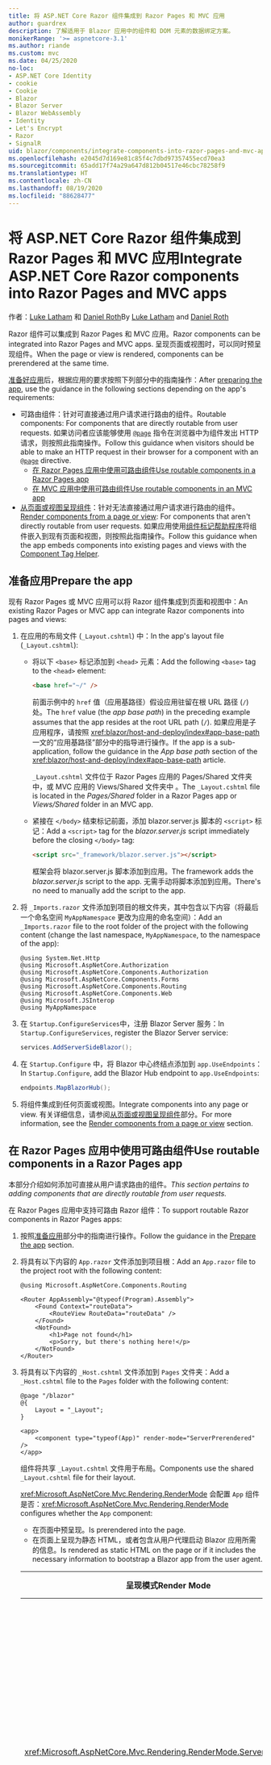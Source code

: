 ```yaml
---
title: 将 ASP.NET Core Razor 组件集成到 Razor Pages 和 MVC 应用
author: guardrex
description: 了解适用于 Blazor 应用中的组件和 DOM 元素的数据绑定方案。
monikerRange: '>= aspnetcore-3.1'
ms.author: riande
ms.custom: mvc
ms.date: 04/25/2020
no-loc:
- ASP.NET Core Identity
- cookie
- Cookie
- Blazor
- Blazor Server
- Blazor WebAssembly
- Identity
- Let's Encrypt
- Razor
- SignalR
uid: blazor/components/integrate-components-into-razor-pages-and-mvc-apps
ms.openlocfilehash: e2045d7d169e81c85f4c7dbd97357455ecd70ea3
ms.sourcegitcommit: 65add17f74a29a647d812b04517e46cbc78258f9
ms.translationtype: HT
ms.contentlocale: zh-CN
ms.lasthandoff: 08/19/2020
ms.locfileid: "88628477"
---
```

# <a name="integrate-aspnet-core-no-locrazor-components-into-no-locrazor-pages-and-mvc-apps"></a><span data-ttu-id="6c27f-103">将 ASP.NET Core Razor 组件集成到 Razor Pages 和 MVC 应用</span><span class="sxs-lookup"><span data-stu-id="6c27f-103">Integrate ASP.NET Core Razor components into Razor Pages and MVC apps</span></span>

<span data-ttu-id="6c27f-104">作者：[Luke Latham](https://github.com/guardrex) 和 [Daniel Roth](https://github.com/danroth27)</span><span class="sxs-lookup"><span data-stu-id="6c27f-104">By [Luke Latham](https://github.com/guardrex) and [Daniel Roth](https://github.com/danroth27)</span></span>

<span data-ttu-id="6c27f-105">Razor 组件可以集成到 Razor Pages 和 MVC 应用。</span><span class="sxs-lookup"><span data-stu-id="6c27f-105">Razor components can be integrated into Razor Pages and MVC apps.</span></span> <span data-ttu-id="6c27f-106">呈现页面或视图时，可以同时预呈现组件。</span><span class="sxs-lookup"><span data-stu-id="6c27f-106">When the page or view is rendered, components can be prerendered at the same time.</span></span>

<span data-ttu-id="6c27f-107">[准备好应用](#prepare-the-app)后，根据应用的要求按照下列部分中的指南操作：</span><span class="sxs-lookup"><span data-stu-id="6c27f-107">After [preparing the app](#prepare-the-app), use the guidance in the following sections depending on the app's requirements:</span></span>

* <span data-ttu-id="6c27f-108">可路由组件：针对可直接通过用户请求进行路由的组件。</span><span class="sxs-lookup"><span data-stu-id="6c27f-108">Routable components: For components that are directly routable from user requests.</span></span> <span data-ttu-id="6c27f-109">如果访问者应该能够使用 [`@page`](xref:mvc/views/razor#page) 指令在浏览器中为组件发出 HTTP 请求，则按照此指南操作。</span><span class="sxs-lookup"><span data-stu-id="6c27f-109">Follow this guidance when visitors should be able to make an HTTP request in their browser for a component with an [`@page`](xref:mvc/views/razor#page) directive.</span></span>
  * [<span data-ttu-id="6c27f-110">在 Razor Pages 应用中使用可路由组件</span><span class="sxs-lookup"><span data-stu-id="6c27f-110">Use routable components in a Razor Pages app</span></span>](#use-routable-components-in-a-razor-pages-app)
  * [<span data-ttu-id="6c27f-111">在 MVC 应用中使用可路由组件</span><span class="sxs-lookup"><span data-stu-id="6c27f-111">Use routable components in an MVC app</span></span>](#use-routable-components-in-an-mvc-app)
* <span data-ttu-id="6c27f-112">[从页面或视图呈现组件](#render-components-from-a-page-or-view)：针对无法直接通过用户请求进行路由的组件。</span><span class="sxs-lookup"><span data-stu-id="6c27f-112">[Render components from a page or view](#render-components-from-a-page-or-view): For components that aren't directly routable from user requests.</span></span> <span data-ttu-id="6c27f-113">如果应用使用[组件标记帮助程序](xref:mvc/views/tag-helpers/builtin-th/component-tag-helper)将组件嵌入到现有页面和视图，则按照此指南操作。</span><span class="sxs-lookup"><span data-stu-id="6c27f-113">Follow this guidance when the app embeds components into existing pages and views with the [Component Tag Helper](xref:mvc/views/tag-helpers/builtin-th/component-tag-helper).</span></span>

## <a name="prepare-the-app"></a><span data-ttu-id="6c27f-114">准备应用</span><span class="sxs-lookup"><span data-stu-id="6c27f-114">Prepare the app</span></span>

<span data-ttu-id="6c27f-115">现有 Razor Pages 或 MVC 应用可以将 Razor 组件集成到页面和视图中：</span><span class="sxs-lookup"><span data-stu-id="6c27f-115">An existing Razor Pages or MVC app can integrate Razor components into pages and views:</span></span>

1. <span data-ttu-id="6c27f-116">在应用的布局文件 (`_Layout.cshtml`) 中：</span><span class="sxs-lookup"><span data-stu-id="6c27f-116">In the app's layout file (`_Layout.cshtml`):</span></span>

   * <span data-ttu-id="6c27f-117">将以下 `<base>` 标记添加到 `<head>` 元素：</span><span class="sxs-lookup"><span data-stu-id="6c27f-117">Add the following `<base>` tag to the `<head>` element:</span></span>

     ```html
     <base href="~/" />
     ```

     <span data-ttu-id="6c27f-118">前面示例中的 `href` 值（应用基路径）假设应用驻留在根 URL 路径 (`/`) 处。</span><span class="sxs-lookup"><span data-stu-id="6c27f-118">The `href` value (the *app base path*) in the preceding example assumes that the app resides at the root URL path (`/`).</span></span> <span data-ttu-id="6c27f-119">如果应用是子应用程序，请按照 <xref:blazor/host-and-deploy/index#app-base-path> 一文的“应用基路径”部分中的指导进行操作。</span><span class="sxs-lookup"><span data-stu-id="6c27f-119">If the app is a sub-application, follow the guidance in the *App base path* section of the <xref:blazor/host-and-deploy/index#app-base-path> article.</span></span>

     <span data-ttu-id="6c27f-120">`_Layout.cshtml` 文件位于 Razor Pages 应用的 Pages/Shared 文件夹中，或 MVC 应用的 Views/Shared 文件夹中 。</span><span class="sxs-lookup"><span data-stu-id="6c27f-120">The `_Layout.cshtml` file is located in the *Pages/Shared* folder in a Razor Pages app or *Views/Shared* folder in an MVC app.</span></span>

   * <span data-ttu-id="6c27f-121">紧接在 `</body>` 结束标记前面，添加 blazor.server.js 脚本的 `<script>` 标记：</span><span class="sxs-lookup"><span data-stu-id="6c27f-121">Add a `<script>` tag for the *blazor.server.js* script immediately before the closing `</body>` tag:</span></span>

     ```html
     <script src="_framework/blazor.server.js"></script>
     ```

     <span data-ttu-id="6c27f-122">框架会将 blazor.server.js 脚本添加到应用。</span><span class="sxs-lookup"><span data-stu-id="6c27f-122">The framework adds the *blazor.server.js* script to the app.</span></span> <span data-ttu-id="6c27f-123">无需手动将脚本添加到应用。</span><span class="sxs-lookup"><span data-stu-id="6c27f-123">There's no need to manually add the script to the app.</span></span>

1. <span data-ttu-id="6c27f-124">将 `_Imports.razor` 文件添加到项目的根文件夹，其中包含以下内容（将最后一个命名空间 `MyAppNamespace` 更改为应用的命名空间）：</span><span class="sxs-lookup"><span data-stu-id="6c27f-124">Add an `_Imports.razor` file to the root folder of the project with the following content (change the last namespace, `MyAppNamespace`, to the namespace of the app):</span></span>

   ```razor
   @using System.Net.Http
   @using Microsoft.AspNetCore.Authorization
   @using Microsoft.AspNetCore.Components.Authorization
   @using Microsoft.AspNetCore.Components.Forms
   @using Microsoft.AspNetCore.Components.Routing
   @using Microsoft.AspNetCore.Components.Web
   @using Microsoft.JSInterop
   @using MyAppNamespace
   ```

1. <span data-ttu-id="6c27f-125">在 `Startup.ConfigureServices`中，注册 Blazor Server 服务：</span><span class="sxs-lookup"><span data-stu-id="6c27f-125">In `Startup.ConfigureServices`, register the Blazor Server service:</span></span>

   ```csharp
   services.AddServerSideBlazor();
   ```

1. <span data-ttu-id="6c27f-126">在 `Startup.Configure` 中，将 Blazor 中心终结点添加到 `app.UseEndpoints`：</span><span class="sxs-lookup"><span data-stu-id="6c27f-126">In `Startup.Configure`, add the Blazor Hub endpoint to `app.UseEndpoints`:</span></span>

   ```csharp
   endpoints.MapBlazorHub();
   ```

1. <span data-ttu-id="6c27f-127">将组件集成到任何页面或视图。</span><span class="sxs-lookup"><span data-stu-id="6c27f-127">Integrate components into any page or view.</span></span> <span data-ttu-id="6c27f-128">有关详细信息，请参阅[从页面或视图呈现组件](#render-components-from-a-page-or-view)部分。</span><span class="sxs-lookup"><span data-stu-id="6c27f-128">For more information, see the [Render components from a page or view](#render-components-from-a-page-or-view) section.</span></span>

## <a name="use-routable-components-in-a-no-locrazor-pages-app"></a><span data-ttu-id="6c27f-129">在 Razor Pages 应用中使用可路由组件</span><span class="sxs-lookup"><span data-stu-id="6c27f-129">Use routable components in a Razor Pages app</span></span>

<span data-ttu-id="6c27f-130">本部分介绍如何添加可直接从用户请求路由的组件。</span><span class="sxs-lookup"><span data-stu-id="6c27f-130">*This section pertains to adding components that are directly routable from user requests.*</span></span>

<span data-ttu-id="6c27f-131">在 Razor Pages 应用中支持可路由 Razor 组件：</span><span class="sxs-lookup"><span data-stu-id="6c27f-131">To support routable Razor components in Razor Pages apps:</span></span>

1. <span data-ttu-id="6c27f-132">按照[准备应用](#prepare-the-app)部分中的指南进行操作。</span><span class="sxs-lookup"><span data-stu-id="6c27f-132">Follow the guidance in the [Prepare the app](#prepare-the-app) section.</span></span>

1. <span data-ttu-id="6c27f-133">将具有以下内容的 `App.razor` 文件添加到项目根：</span><span class="sxs-lookup"><span data-stu-id="6c27f-133">Add an `App.razor` file to the project root with the following content:</span></span>

   ```razor
   @using Microsoft.AspNetCore.Components.Routing

   <Router AppAssembly="@typeof(Program).Assembly">
       <Found Context="routeData">
           <RouteView RouteData="routeData" />
       </Found>
       <NotFound>
           <h1>Page not found</h1>
           <p>Sorry, but there's nothing here!</p>
       </NotFound>
   </Router>
   ```

1. <span data-ttu-id="6c27f-134">将具有以下内容的 `_Host.cshtml` 文件添加到 `Pages` 文件夹：</span><span class="sxs-lookup"><span data-stu-id="6c27f-134">Add a `_Host.cshtml` file to the `Pages` folder with the following content:</span></span>

   ```cshtml
   @page "/blazor"
   @{
       Layout = "_Layout";
   }

   <app>
       <component type="typeof(App)" render-mode="ServerPrerendered" />
   </app>
   ```

   <span data-ttu-id="6c27f-135">组件将共享 `_Layout.cshtml` 文件用于布局。</span><span class="sxs-lookup"><span data-stu-id="6c27f-135">Components use the shared `_Layout.cshtml` file for their layout.</span></span>

   <span data-ttu-id="6c27f-136"><xref:Microsoft.AspNetCore.Mvc.Rendering.RenderMode> 会配置 `App` 组件是否：</span><span class="sxs-lookup"><span data-stu-id="6c27f-136"><xref:Microsoft.AspNetCore.Mvc.Rendering.RenderMode> configures whether the `App` component:</span></span>

   * <span data-ttu-id="6c27f-137">在页面中预呈现。</span><span class="sxs-lookup"><span data-stu-id="6c27f-137">Is prerendered into the page.</span></span>
   * <span data-ttu-id="6c27f-138">在页面上呈现为静态 HTML，或者包含从用户代理启动 Blazor 应用所需的信息。</span><span class="sxs-lookup"><span data-stu-id="6c27f-138">Is rendered as static HTML on the page or if it includes the necessary information to bootstrap a Blazor app from the user agent.</span></span>

   | <span data-ttu-id="6c27f-139">呈现模式</span><span class="sxs-lookup"><span data-stu-id="6c27f-139">Render Mode</span></span> | <span data-ttu-id="6c27f-140">描述</span><span class="sxs-lookup"><span data-stu-id="6c27f-140">Description</span></span> |
   | ----------- | ----------- |
   | <xref:Microsoft.AspNetCore.Mvc.Rendering.RenderMode.ServerPrerendered> | <span data-ttu-id="6c27f-141">在静态 HTML 中呈现 `App` 组件，并包含 Blazor Server 应用的标记。</span><span class="sxs-lookup"><span data-stu-id="6c27f-141">Renders the `App` component into static HTML and includes a marker for a Blazor Server app.</span></span> <span data-ttu-id="6c27f-142">用户代理启动时，此标记用于启动 Blazor 应用。</span><span class="sxs-lookup"><span data-stu-id="6c27f-142">When the user-agent starts, this marker is used to bootstrap a Blazor app.</span></span> |
   | <xref:Microsoft.AspNetCore.Mvc.Rendering.RenderMode.Server> | <span data-ttu-id="6c27f-143">呈现 Blazor Server 应用的标记。</span><span class="sxs-lookup"><span data-stu-id="6c27f-143">Renders a marker for a Blazor Server app.</span></span> <span data-ttu-id="6c27f-144">不包括 `App` 组件的输出。</span><span class="sxs-lookup"><span data-stu-id="6c27f-144">Output from the `App` component isn't included.</span></span> <span data-ttu-id="6c27f-145">用户代理启动时，此标记用于启动 Blazor 应用。</span><span class="sxs-lookup"><span data-stu-id="6c27f-145">When the user-agent starts, this marker is used to bootstrap a Blazor app.</span></span> |
   | <xref:Microsoft.AspNetCore.Mvc.Rendering.RenderMode.Static> | <span data-ttu-id="6c27f-146">在静态 HTML 中呈现 `App` 组件。</span><span class="sxs-lookup"><span data-stu-id="6c27f-146">Renders the `App` component into static HTML.</span></span> |

   <span data-ttu-id="6c27f-147">要详细了解组件标记帮助程序，请查看 <xref:mvc/views/tag-helpers/builtin-th/component-tag-helper>。</span><span class="sxs-lookup"><span data-stu-id="6c27f-147">For more information on the Component Tag Helper, see <xref:mvc/views/tag-helpers/builtin-th/component-tag-helper>.</span></span>

1. <span data-ttu-id="6c27f-148">在 `Startup.Configure` 中，将 `_Host.cshtml` 页的低优先级路由添加到终结点配置：</span><span class="sxs-lookup"><span data-stu-id="6c27f-148">Add a low-priority route for the `_Host.cshtml` page to endpoint configuration in `Startup.Configure`:</span></span>

   ```csharp
   app.UseEndpoints(endpoints =>
   {
       ...

       endpoints.MapFallbackToPage("/_Host");
   });
   ```

1. <span data-ttu-id="6c27f-149">将可路由组件添加到应用。</span><span class="sxs-lookup"><span data-stu-id="6c27f-149">Add routable components to the app.</span></span> <span data-ttu-id="6c27f-150">例如：</span><span class="sxs-lookup"><span data-stu-id="6c27f-150">For example:</span></span>

   ```razor
   @page "/counter"

   <h1>Counter</h1>

   ...
   ```

<span data-ttu-id="6c27f-151">有关命名空间的详细信息，请参阅[组件命名空间](#component-namespaces)部分。</span><span class="sxs-lookup"><span data-stu-id="6c27f-151">For more information on namespaces, see the [Component namespaces](#component-namespaces) section.</span></span>

## <a name="use-routable-components-in-an-mvc-app"></a><span data-ttu-id="6c27f-152">在 MVC 应用中使用可路由组件</span><span class="sxs-lookup"><span data-stu-id="6c27f-152">Use routable components in an MVC app</span></span>

<span data-ttu-id="6c27f-153">本部分介绍如何添加可直接从用户请求路由的组件。</span><span class="sxs-lookup"><span data-stu-id="6c27f-153">*This section pertains to adding components that are directly routable from user requests.*</span></span>

<span data-ttu-id="6c27f-154">在 MVC 应用中支持可路由 Razor 组件：</span><span class="sxs-lookup"><span data-stu-id="6c27f-154">To support routable Razor components in MVC apps:</span></span>

1. <span data-ttu-id="6c27f-155">按照[准备应用](#prepare-the-app)部分中的指南进行操作。</span><span class="sxs-lookup"><span data-stu-id="6c27f-155">Follow the guidance in the [Prepare the app](#prepare-the-app) section.</span></span>

1. <span data-ttu-id="6c27f-156">将具有以下内容的 `App.razor` 文件添加到项目根：</span><span class="sxs-lookup"><span data-stu-id="6c27f-156">Add an `App.razor` file to the root of the project with the following content:</span></span>

   ```razor
   @using Microsoft.AspNetCore.Components.Routing

   <Router AppAssembly="@typeof(Program).Assembly">
       <Found Context="routeData">
           <RouteView RouteData="routeData" />
       </Found>
       <NotFound>
           <h1>Page not found</h1>
           <p>Sorry, but there's nothing here!</p>
       </NotFound>
   </Router>
   ```

1. <span data-ttu-id="6c27f-157">将具有以下内容的 `_Host.cshtml` 文件添加到 `Views/Home` 文件夹：</span><span class="sxs-lookup"><span data-stu-id="6c27f-157">Add a `_Host.cshtml` file to the `Views/Home` folder with the following content:</span></span>

   ```cshtml
   @{
       Layout = "_Layout";
   }

   <app>
       <component type="typeof(App)" render-mode="ServerPrerendered" />
   </app>
   ```

   <span data-ttu-id="6c27f-158">组件将共享 `_Layout.cshtml` 文件用于布局。</span><span class="sxs-lookup"><span data-stu-id="6c27f-158">Components use the shared `_Layout.cshtml` file for their layout.</span></span>
   
   <span data-ttu-id="6c27f-159"><xref:Microsoft.AspNetCore.Mvc.Rendering.RenderMode> 会配置 `App` 组件是否：</span><span class="sxs-lookup"><span data-stu-id="6c27f-159"><xref:Microsoft.AspNetCore.Mvc.Rendering.RenderMode> configures whether the `App` component:</span></span>

   * <span data-ttu-id="6c27f-160">在页面中预呈现。</span><span class="sxs-lookup"><span data-stu-id="6c27f-160">Is prerendered into the page.</span></span>
   * <span data-ttu-id="6c27f-161">在页面上呈现为静态 HTML，或者包含从用户代理启动 Blazor 应用所需的信息。</span><span class="sxs-lookup"><span data-stu-id="6c27f-161">Is rendered as static HTML on the page or if it includes the necessary information to bootstrap a Blazor app from the user agent.</span></span>

   | <span data-ttu-id="6c27f-162">呈现模式</span><span class="sxs-lookup"><span data-stu-id="6c27f-162">Render Mode</span></span> | <span data-ttu-id="6c27f-163">描述</span><span class="sxs-lookup"><span data-stu-id="6c27f-163">Description</span></span> |
   | ----------- | ----------- |
   | <xref:Microsoft.AspNetCore.Mvc.Rendering.RenderMode.ServerPrerendered> | <span data-ttu-id="6c27f-164">在静态 HTML 中呈现 `App` 组件，并包含 Blazor Server 应用的标记。</span><span class="sxs-lookup"><span data-stu-id="6c27f-164">Renders the `App` component into static HTML and includes a marker for a Blazor Server app.</span></span> <span data-ttu-id="6c27f-165">用户代理启动时，此标记用于启动 Blazor 应用。</span><span class="sxs-lookup"><span data-stu-id="6c27f-165">When the user-agent starts, this marker is used to bootstrap a Blazor app.</span></span> |
   | <xref:Microsoft.AspNetCore.Mvc.Rendering.RenderMode.Server> | <span data-ttu-id="6c27f-166">呈现 Blazor Server 应用的标记。</span><span class="sxs-lookup"><span data-stu-id="6c27f-166">Renders a marker for a Blazor Server app.</span></span> <span data-ttu-id="6c27f-167">不包括 `App` 组件的输出。</span><span class="sxs-lookup"><span data-stu-id="6c27f-167">Output from the `App` component isn't included.</span></span> <span data-ttu-id="6c27f-168">用户代理启动时，此标记用于启动 Blazor 应用。</span><span class="sxs-lookup"><span data-stu-id="6c27f-168">When the user-agent starts, this marker is used to bootstrap a Blazor app.</span></span> |
   | <xref:Microsoft.AspNetCore.Mvc.Rendering.RenderMode.Static> | <span data-ttu-id="6c27f-169">在静态 HTML 中呈现 `App` 组件。</span><span class="sxs-lookup"><span data-stu-id="6c27f-169">Renders the `App` component into static HTML.</span></span> |

   <span data-ttu-id="6c27f-170">要详细了解组件标记帮助程序，请查看 <xref:mvc/views/tag-helpers/builtin-th/component-tag-helper>。</span><span class="sxs-lookup"><span data-stu-id="6c27f-170">For more information on the Component Tag Helper, see <xref:mvc/views/tag-helpers/builtin-th/component-tag-helper>.</span></span>

1. <span data-ttu-id="6c27f-171">向主控制器添加操作：</span><span class="sxs-lookup"><span data-stu-id="6c27f-171">Add an action to the Home controller:</span></span>

   ```csharp
   public IActionResult Blazor()
   {
      return View("_Host");
   }
   ```

1. <span data-ttu-id="6c27f-172">在 `Startup.Configure` 中，将返回 `_Host.cshtml` 视图的控制器操作的低优先级路由添加到终结点配置：</span><span class="sxs-lookup"><span data-stu-id="6c27f-172">Add a low-priority route for the controller action that returns the `_Host.cshtml` view to the endpoint configuration in `Startup.Configure`:</span></span>

   ```csharp
   app.UseEndpoints(endpoints =>
   {
       ...

       endpoints.MapFallbackToController("Blazor", "Home");
   });
   ```

1. <span data-ttu-id="6c27f-173">创建 `Pages` 文件夹并将可路由组件添加到应用。</span><span class="sxs-lookup"><span data-stu-id="6c27f-173">Create a `Pages` folder and add routable components to the app.</span></span> <span data-ttu-id="6c27f-174">例如：</span><span class="sxs-lookup"><span data-stu-id="6c27f-174">For example:</span></span>

   ```razor
   @page "/counter"

   <h1>Counter</h1>

   ...
   ```

<span data-ttu-id="6c27f-175">有关命名空间的详细信息，请参阅[组件命名空间](#component-namespaces)部分。</span><span class="sxs-lookup"><span data-stu-id="6c27f-175">For more information on namespaces, see the [Component namespaces](#component-namespaces) section.</span></span>

## <a name="render-components-from-a-page-or-view"></a><span data-ttu-id="6c27f-176">从页面或视图呈现组件</span><span class="sxs-lookup"><span data-stu-id="6c27f-176">Render components from a page or view</span></span>

<span data-ttu-id="6c27f-177">本部分介绍如何在无法从用户请求直接路由组件的情况下，将组件添加到页面或视图。</span><span class="sxs-lookup"><span data-stu-id="6c27f-177">*This section pertains to adding components to pages or views, where the components aren't directly routable from user requests.*</span></span>

<span data-ttu-id="6c27f-178">若要从页面或视图呈现组件，请使用[组件标记帮助程序](xref:mvc/views/tag-helpers/builtin-th/component-tag-helper)。</span><span class="sxs-lookup"><span data-stu-id="6c27f-178">To render a component from a page or view, use the [Component Tag Helper](xref:mvc/views/tag-helpers/builtin-th/component-tag-helper).</span></span>

### <a name="render-stateful-interactive-components"></a><span data-ttu-id="6c27f-179">呈现有状态交互式组件</span><span class="sxs-lookup"><span data-stu-id="6c27f-179">Render stateful interactive components</span></span>

<span data-ttu-id="6c27f-180">可以将有状态的交互式组件添加到 Razor 页面或视图。</span><span class="sxs-lookup"><span data-stu-id="6c27f-180">Stateful interactive components can be added to a Razor page or view.</span></span>

<span data-ttu-id="6c27f-181">呈现页面或视图时：</span><span class="sxs-lookup"><span data-stu-id="6c27f-181">When the page or view renders:</span></span>

* <span data-ttu-id="6c27f-182">该组件通过页面或视图预呈现。</span><span class="sxs-lookup"><span data-stu-id="6c27f-182">The component is prerendered with the page or view.</span></span>
* <span data-ttu-id="6c27f-183">用于预呈现的初始组件状态丢失。</span><span class="sxs-lookup"><span data-stu-id="6c27f-183">The initial component state used for prerendering is lost.</span></span>
* <span data-ttu-id="6c27f-184">建立 SignalR 连接时，将创建新的组件状态。</span><span class="sxs-lookup"><span data-stu-id="6c27f-184">New component state is created when the SignalR connection is established.</span></span>

<span data-ttu-id="6c27f-185">以下 Razor 页面将呈现 `Counter` 组件：</span><span class="sxs-lookup"><span data-stu-id="6c27f-185">The following Razor page renders a `Counter` component:</span></span>

```cshtml
<h1>My Razor Page</h1>

<component type="typeof(Counter)" render-mode="ServerPrerendered" 
    param-InitialValue="InitialValue" />

@functions {
    [BindProperty(SupportsGet=true)]
    public int InitialValue { get; set; }
}
```

<span data-ttu-id="6c27f-186">有关详细信息，请参阅 <xref:mvc/views/tag-helpers/builtin-th/component-tag-helper>。</span><span class="sxs-lookup"><span data-stu-id="6c27f-186">For more information, see <xref:mvc/views/tag-helpers/builtin-th/component-tag-helper>.</span></span>

### <a name="render-noninteractive-components"></a><span data-ttu-id="6c27f-187">呈现非交互式组件</span><span class="sxs-lookup"><span data-stu-id="6c27f-187">Render noninteractive components</span></span>

<span data-ttu-id="6c27f-188">在以下 Razor 页面中，使用以下格式通过指定的初始值静态呈现 `Counter` 组件。</span><span class="sxs-lookup"><span data-stu-id="6c27f-188">In the following Razor page, the `Counter` component is statically rendered with an initial value that's specified using a form.</span></span> <span data-ttu-id="6c27f-189">由于该组件是以静态方式呈现的，因此它不是交互式组件：</span><span class="sxs-lookup"><span data-stu-id="6c27f-189">Since the component is statically rendered, the component isn't interactive:</span></span>

```cshtml
<h1>My Razor Page</h1>

<form>
    <input type="number" asp-for="InitialValue" />
    <button type="submit">Set initial value</button>
</form>

<component type="typeof(Counter)" render-mode="Static" 
    param-InitialValue="InitialValue" />

@functions {
    [BindProperty(SupportsGet=true)]
    public int InitialValue { get; set; }
}
```

<span data-ttu-id="6c27f-190">有关详细信息，请参阅 <xref:mvc/views/tag-helpers/builtin-th/component-tag-helper>。</span><span class="sxs-lookup"><span data-stu-id="6c27f-190">For more information, see <xref:mvc/views/tag-helpers/builtin-th/component-tag-helper>.</span></span>

## <a name="component-namespaces"></a><span data-ttu-id="6c27f-191">组件命名空间</span><span class="sxs-lookup"><span data-stu-id="6c27f-191">Component namespaces</span></span>

<span data-ttu-id="6c27f-192">使用自定义文件夹保存应用的组件时，将表示文件夹的命名空间添加到页面/视图或 `_ViewImports.cshtml` 文件。</span><span class="sxs-lookup"><span data-stu-id="6c27f-192">When using a custom folder to hold the app's components, add the namespace representing the folder to either the page/view or to the `_ViewImports.cshtml` file.</span></span> <span data-ttu-id="6c27f-193">如下示例中：</span><span class="sxs-lookup"><span data-stu-id="6c27f-193">In the following example:</span></span>

* <span data-ttu-id="6c27f-194">将 `MyAppNamespace` 更改为应用的命名空间。</span><span class="sxs-lookup"><span data-stu-id="6c27f-194">Change `MyAppNamespace` to the app's namespace.</span></span>
* <span data-ttu-id="6c27f-195">如果不使用名为 Components 的文件夹来保存组件，请将 `Components` 更改为组件所在的文件夹。</span><span class="sxs-lookup"><span data-stu-id="6c27f-195">If a folder named *Components* isn't used to hold the components, change `Components` to the folder where the components reside.</span></span>

```cshtml
@using MyAppNamespace.Components
```

<span data-ttu-id="6c27f-196">`_ViewImports.cshtml` 文件位于 Razor Pages 应用的 `Pages` 文件夹中，或是 MVC 应用的 `Views` 文件夹中。</span><span class="sxs-lookup"><span data-stu-id="6c27f-196">The `_ViewImports.cshtml` file is located in the `Pages` folder of a Razor Pages app or the `Views` folder of an MVC app.</span></span>

<span data-ttu-id="6c27f-197">有关详细信息，请参阅 <xref:blazor/components/index#namespaces>。</span><span class="sxs-lookup"><span data-stu-id="6c27f-197">For more information, see <xref:blazor/components/index#namespaces>.</span></span>
